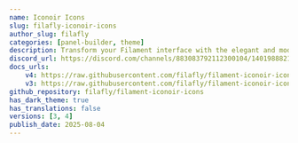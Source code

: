 ```yaml
---
name: Iconoir Icons
slug: filafly-iconoir-icons
author_slug: filafly
categories: [panel-builder, theme]
description: Transform your Filament interface with the elegant and modern Iconoir icon set, a perfect replacement for the default icons.
discord_url: https://discord.com/channels/883083792112300104/1401988821465174090
docs_urls:
    v4: https://raw.githubusercontent.com/filafly/filament-iconoir-icons/refs/heads/2.x/README.md
    v3: https://raw.githubusercontent.com/filafly/filament-iconoir-icons/refs/heads/main/README.md
github_repository: filafly/filament-iconoir-icons
has_dark_theme: true
has_translations: false
versions: [3, 4]
publish_date: 2025-08-04
---
```

